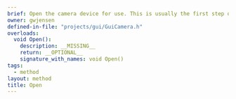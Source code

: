 ```yaml
---
brief: Open the camera device for use. This is usually the first step of two to allow software to use a camera. First the camera device is opened, and then the camera device is connected.
owner: gwjensen
defined-in-file: "projects/gui/GuiCamera.h"
overloads:
  void Open():
    description: __MISSING__
    return: __OPTIONAL__
    signature_with_names: void Open()
tags:
  - method
layout: method
title: Open
---
```

